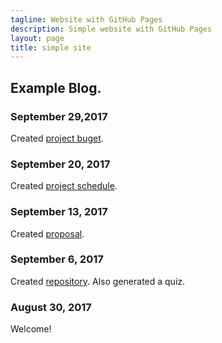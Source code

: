 ```yaml
---
tagline: Website with GitHub Pages
description: Simple website with GitHub Pages
layout: page
title: simple site
---
```


Example Blog.
-------------

### September 29,2017
Created [project buget](https://github.com/arZone1/InfraredSensors/blob/master/Raymond_Budget.pdf).

### September 20, 2017

Created [project schedule](https://github.com/arZone1/InfraredSensors/blob/master/ProposalContent_Raymond_Dang_Rev02.pdf).  


### September 13, 2017

Created [proposal](https://github.com/six0four/StudentSenseHat/blob/master/documentation/ProposalContentStudentNameRev02.pdf).

### September 6, 2017

Created [repository](https://github.com/six0four/StudentSenseHat). Also generated a quiz.

### August 30, 2017

Welcome!
